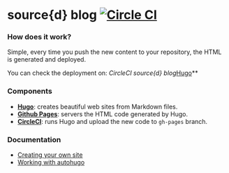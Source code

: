 # source{d} blog  [![Circle CI](https://circleci.com/gh/src-d/blog.svg?style=svg)](https://circleci.com/gh/src-d/blog)

### How does it work?
Simple, every time you push the new content to your repository, the HTML is generated and deployed.

You can check the deployment on: *CircleCI source{d} blog*[Hugo](https://circleci.com/gh/src-d/blog)**

### Components
- **[Hugo](https://gohugo.io/)**: creates beautiful web sites from Markdown files.
- **[Github Pages](https://pages.github.com/)**: servers the HTML code generated by Hugo.
- **[CircleCI](https://circleci.com/)**: runs Hugo and upload the new code to `gh-pages` branch.

### Documentation
- [Creating your own site](http://mcuadros.github.io/autohugo/documentation/creating-your-own-site)
- [Working with autohugo](http://mcuadros.github.io/autohugo/documentation/working-with-autohugo)
